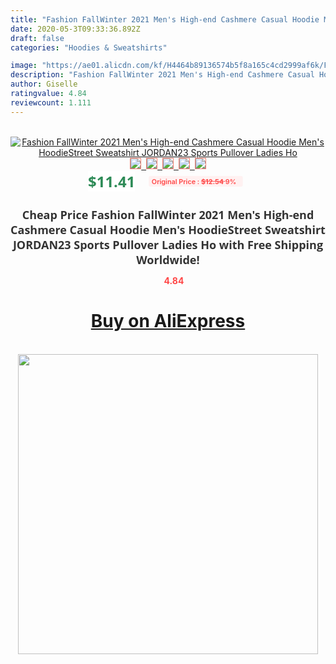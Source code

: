 ```yaml
---
title: "Fashion FallWinter 2021 Men's High-end Cashmere Casual Hoodie Men's HoodieStreet Sweatshirt JORDAN23 Sports Pullover Ladies Ho"
date: 2020-05-3T09:33:36.892Z
draft: false
categories: "Hoodies & Sweatshirts"

image: "https://ae01.alicdn.com/kf/H4464b89136574b5f8a165c4cd2999af6k/Fashion-Fall-Winter-2021-Men-s-High-end-Cashmere-Casual-Hoodie-Men-s-Hoodie-Street-Sweatshirt.jpg"
description: "Fashion FallWinter 2021 Men's High-end Cashmere Casual Hoodie Men's HoodieStreet Sweatshirt JORDAN23 Sports Pullover Ladies Ho"
author: Giselle
ratingvalue: 4.84
reviewcount: 1.111
---
```

<br>
<div style="text-align: center;">
<a href="https://s.click.aliexpress.com/e/_AoMghB" target="_blank" rel="nofollow noopener noreferrer"><img alt="Fashion FallWinter 2021 Men's High-end Cashmere Casual Hoodie Men's HoodieStreet Sweatshirt JORDAN23 Sports Pullover Ladies Ho" class="magnifier-image" src="https://ae01.alicdn.com/kf/H4464b89136574b5f8a165c4cd2999af6k/Fashion-Fall-Winter-2021-Men-s-High-end-Cashmere-Casual-Hoodie-Men-s-Hoodie-Street-Sweatshirt.jpg_640x640.jpg">
<br>
<img style="border:1px solid salmon" src="https://ae01.alicdn.com/kf/H4464b89136574b5f8a165c4cd2999af6k/Fashion-Fall-Winter-2021-Men-s-High-end-Cashmere-Casual-Hoodie-Men-s-Hoodie-Street-Sweatshirt.jpg_120x120.jpg">&nbsp;&nbsp;<img style="border:1px solid salmon" src="https://ae01.alicdn.com/kf/Hd4439e46c2cd4d15892532dc37cee7e8u/Fashion-Fall-Winter-2021-Men-s-High-end-Cashmere-Casual-Hoodie-Men-s-Hoodie-Street-Sweatshirt.jpg_120x120.jpg">&nbsp;&nbsp;<img style="border:1px solid salmon" src="https://ae01.alicdn.com/kf/H6443635587e0427a9307a2880b521043O/Fashion-Fall-Winter-2021-Men-s-High-end-Cashmere-Casual-Hoodie-Men-s-Hoodie-Street-Sweatshirt.jpg_120x120.jpg">&nbsp;&nbsp;<img style="border:1px solid salmon" src="https://ae01.alicdn.com/kf/H2601b2f5e8484e61bcacac621fa9e5a8q/Fashion-Fall-Winter-2021-Men-s-High-end-Cashmere-Casual-Hoodie-Men-s-Hoodie-Street-Sweatshirt.jpg_120x120.jpg">&nbsp;&nbsp;<img style="border:1px solid salmon" src="https://ae01.alicdn.com/kf/H938f5c1bc7b144f7ab3280d0861201dch/Fashion-Fall-Winter-2021-Men-s-High-end-Cashmere-Casual-Hoodie-Men-s-Hoodie-Street-Sweatshirt.jpg_120x120.jpg"></a></div><br0>
<div style="text-align: center;"><span style="background-color: white; border: 0px; box-sizing: border-box; color: seagreen; display: inline-block; font-family: &quot;open sans&quot; , &quot;arial&quot; , &quot;helvetica&quot; , sans-serif , &quot;heiti&quot;; font-size: 24px; font-stretch: inherit; font-weight: 700; line-height: inherit; margin: 0px 10px 0px 0px; padding: 0px; vertical-align: middle;">$11.41 </span>
<span style="background: rgb(255 , 241 , 241); border-radius: 3px; border: 0px; box-sizing: border-box; color: #ff4747; display: inline-block; font-family: inherit; font-size: 12px; font-stretch: inherit; font-style: inherit; font-variant: inherit; font-weight: 600; line-height: inherit; margin: 0px; padding: 2px 5px; transform: scale(0.9); vertical-align: middle;">Original Price : <b style="text-decoration: line-through;">$12.54 </b> 9%&nbsp;&nbsp;</span></div>
<h1 style="color: #333333; display: inline-block; font-family: &quot;open sans&quot; , &quot;arial&quot; , &quot;helvetica&quot; , sans-serif , &quot;heiti&quot;; font-size: 18px; font-stretch: inherit; font-weight: 700; text-align: center;">Cheap Price Fashion FallWinter 2021 Men's High-end Cashmere Casual Hoodie Men's HoodieStreet Sweatshirt JORDAN23 Sports Pullover Ladies Ho with Free Shipping Worldwide!</h1>
<div style="color: #ff4747; text-align: center;">
<img src="https://4.bp.blogspot.com/-M0ZcTcb-5uY/XleCXlxnR4I/AAAAAAAAAEc/OrjgMkXV1oMQFaCRZj5HQwOCBcu3w1FegCPcBGAYYCw/s1600/star.png" style="height: 15px;">&nbsp;<b>4.84</b></div>
<div class="button_cont" align="center"><a class="buynow_a" href="https://s.click.aliexpress.com/e/_AoMghB" target="_blank" rel="nofollow noopener noreferrer"><H1>Buy on AliExpress</H1></a></div><br>
<div class="separator" style="clear: both; text-align: center;">
<img src="https://lh3.googleusercontent.com/-pTy5HemUv9M/XlePHvY0dAI/AAAAAAAAAE4/0nX5iRUoIWY8eMW9Dpxeirr157OZliDIgCLcBGAsYHQ/s1600/badge.gif" width="480">
</div>

